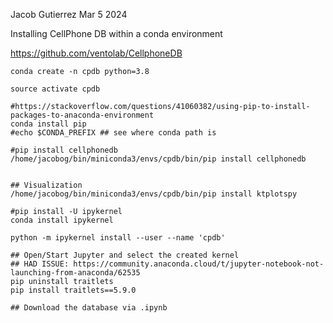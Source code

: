 Jacob Gutierrez
Mar 5 2024


Installing CellPhone DB within a conda environment 

https://github.com/ventolab/CellphoneDB

```
conda create -n cpdb python=3.8

source activate cpdb

#https://stackoverflow.com/questions/41060382/using-pip-to-install-packages-to-anaconda-environment
conda install pip
#echo $CONDA_PREFIX ## see where conda path is 

#pip install cellphonedb
/home/jacobog/bin/miniconda3/envs/cpdb/bin/pip install cellphonedb


## Visualization 
/home/jacobog/bin/miniconda3/envs/cpdb/bin/pip install ktplotspy

#pip install -U ipykernel
conda install ipykernel

python -m ipykernel install --user --name 'cpdb'

## Open/Start Jupyter and select the created kernel
## HAD ISSUE: https://community.anaconda.cloud/t/jupyter-notebook-not-launching-from-anaconda/62535
pip uninstall traitlets
pip install traitlets==5.9.0

## Download the database via .ipynb 
```



